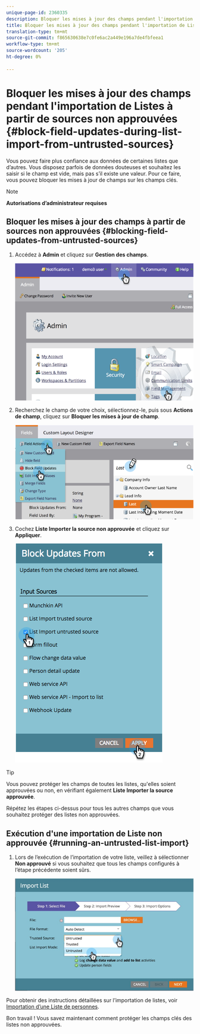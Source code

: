```yaml
---
unique-page-id: 2360335
description: Bloquer les mises à jour des champs pendant l'importation de Listes à partir de sources non approuvées - Documents marketing - Documentation du produit
title: Bloquer les mises à jour des champs pendant l'importation de Listes à partir de sources non approuvées
translation-type: tm+mt
source-git-commit: f865630638e7c0fe6ac2a449e196a7de4fbfeea1
workflow-type: tm+mt
source-wordcount: '205'
ht-degree: 0%

---
```



# Bloquer les mises à jour des champs pendant l&#39;importation de Listes à partir de sources non approuvées {#block-field-updates-during-list-import-from-untrusted-sources}

Vous pouvez faire plus confiance aux données de certaines listes que d’autres. Vous disposez parfois de données douteuses et souhaitez les saisir si le champ est vide, mais pas s’il existe une valeur. Pour ce faire, vous pouvez bloquer les mises à jour de champs sur les champs clés.

>[!NOTE]
>
>**Autorisations d’administrateur requises**

## Bloquer les mises à jour des champs à partir de sources non approuvées {#blocking-field-updates-from-untrusted-sources}

1. Accédez à **Admin** et cliquez sur **Gestion des champs**.

   ![](assets/image2014-9-19-9-3a38-3a38.png)

1. Recherchez le champ de votre choix, sélectionnez-le, puis sous **Actions de champ**, cliquez sur **Bloquer les mises à jour de champ**.

   ![](assets/image2014-9-19-9-3a39-3a40.png)

1. Cochez **Liste Importer la source non approuvée** et cliquez sur **Appliquer**.

   ![](assets/blockupdates.png)

>[!TIP]
>
>Vous pouvez protéger les champs de toutes les listes, qu&#39;elles soient approuvées ou non, en vérifiant également **Liste Importer la source approuvée**.

Répétez les étapes ci-dessus pour tous les autres champs que vous souhaitez protéger des listes non approuvées.

## Exécution d&#39;une importation de Liste non approuvée {#running-an-untrusted-list-import}

1. Lors de l’exécution de l’importation de votre liste, veillez à sélectionner **Non approuvé** si vous souhaitez que tous les champs configurés à l’étape précédente soient sûrs.

   ![](assets/importpersondetails.jpg)

Pour obtenir des instructions détaillées sur l’importation de listes, voir [Importation d’une Liste de personnes](/help/marketo/getting-started/quick-wins/import-a-list-of-people.md).

Bon travail ! Vous savez maintenant comment protéger les champs clés des listes non approuvées.
